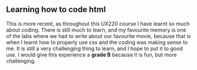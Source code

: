 ## Learning how to code html
<p>This is more recent, as throughout this UX220 course I have learnt so much about coding. There is still much to learn, and my favourite memory is one of the labs where we had to write about our favourite movie, because that is when I learnt how to properly use css and the coding was making sense to me. It is still a very challenging thing to learn, and I hope to put it to good use. I would give this experience a <strong>grade B</strong> because it is fun, but more challenging.